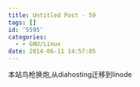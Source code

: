 ```yaml
---
title: Untitled Post - 59
tags: []
id: '5595'
categories:
  - - GNU/Linux
date: 2014-06-11 14:57:05
---
```


本站鸟枪换炮,从diahosting迁移到linode